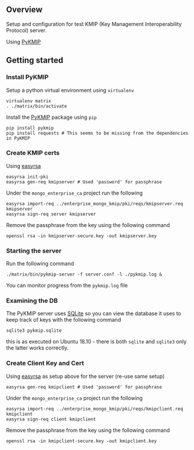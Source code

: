 ## Overview

Setup and configuration for test KMIP (Key Management Interoperability Protocol) server.

Using [PyKMIP](https://github.com/OpenKMIP/PyKMIP)

## Getting started

### Install PyKMIP

Setup a python virtual environment using `virtualenv`

```
virtualenv matrix
. ./matrix/bin/activate
```

Install the [PyKMIP](https://github.com/OpenKMIP/PyKMIP) package using `pip`

```
pip install pykmip
pip install requests # This seems to be missing from the dependencies in PyKMIP
```


### Create KMIP certs

Using [easyrsa](https://github.com/OpenVPN/easy-rsa)

```
easyrsa init-pki
easyrsa gen-req kmipserver # Used 'password' for passphrase
```

Under the `mongo_enterprise_ca` project run the following

```
easyrsa import-req ../enterprise_mongo_kmip/pki/reqs/kmipserver.req kmipserver
easyrsa sign-req server kmipserver
```

Remove the passphrase from the key using the following command

```
openssl rsa -in kmipserver-secure.key -out kmipserver.key
```


### Starting the server

Run the following command

```
./matrix/bin/pykmip-server -f server.conf -l ./pykmip.log &
```

You can monitor progress from the `pykmip.log` file


### Examining the DB

The PyKMIP server uses [SQLite](https://www.sqlite.org/index.html) so you can view the database it uses to keep
track of keys with the following command

```
sqlite3 pykmip.sqlite
```

this is as executed on Ubuntu 18.10 - there is both `sqlite` and `sqlite3` only the latter works correctly.

### Create Client Key and Cert

Using [easyrsa](https://github.com/OpenVPN/easy-rsa) as setup above for the server (re-use same setup)

```
easyrsa gen-req kmipclient # Used 'password' for passphrase
```

Under the `mongo_enterprise_ca` project run the following

```
easyrsa import-req ../enterprise_mongo_kmip/pki/reqs/kmipclient.req kmipclient
easyrsa sign-req client kmipclient
```

Remove the passphrase from the key using the following command

```
openssl rsa -in kmipclient-secure.key -out kmipclient.key
```

